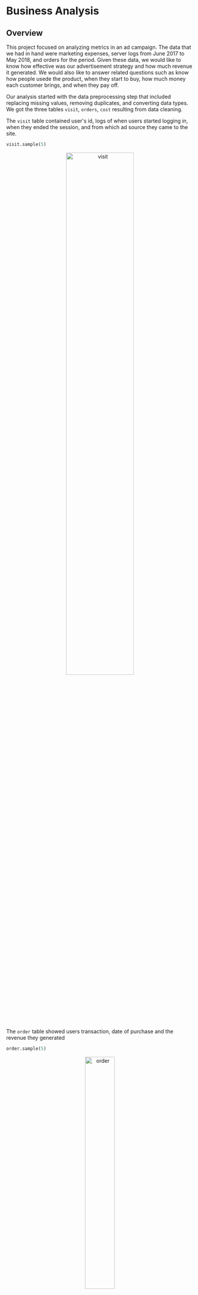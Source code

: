# Business Analysis


## Overview


This project focused on analyzing metrics in an ad campaign. The data that we had in hand were marketing expenses, server logs from June 2017 to May 2018, and orders for the period. Given these data, we would like to know how effective was our advertisement strategy and how much revenue it generated. We would also like to answer related questions such as know how people usede the product, when they start to buy, how much money each
customer brings, and when they pay off.

Our analysis started with the data preprocessing step that included replacing missing values, removing duplicates, and converting data types.
We got the three tables `visit`, `orders`, `cost` resulting from data cleaning. 

The `visit` table contained user's id, logs of when users started logging in, when they ended the session, and from which ad source they came to the site.

```python
visit.sample(5)
```
<p align="center">
<img src="https://github.com/persadha/practicum100_portfolios/blob/main/Business%20Analysis/images/visit.png" alt="visit" width="60%"/>
</p>

The `order` table showed users transaction, date of purchase and the revenue they generated

```python
order.sample(5)
```
<p align="center">
<img src="https://github.com/persadha/practicum100_portfolios/blob/main/Business%20Analysis/images/order.png" alt="order" width="40%"/>
</p>

Lastly, the `cost` table showed the marketing expenses spent for each ad source,

```python
cost.sample(5)
```
<p align="center">
<img src="https://github.com/persadha/practicum100_portfolios/blob/main/Business%20Analysis/images/cost.png" alt="cost" width="40%"/>
</p>

***
#### Daily, Weekly, Monthly Average Users
The first question we would like to know was how many people visited per day, week, and month. By grouping the `visit` dataset by its unique users, we created a daily average users table,

```python
# Grouping the dataframe on week and calculating the number of unique users
dau = visits.groupby(['year', 'month', 'day']).agg({'uid':'nunique'}).reset_index()

```

<p align="center">
<img src="https://github.com/persadha/practicum100_portfolios/blob/main/Business%20Analysis/images/dau.png" alt="percent_growth" width="75%"/>
</p>


The table shows that visitors came in more frequently towards the end of the year, starting in October 2017 until the first quarter of the new year in March 2018. On Black Friday, 24 November 2017, the customer visit reached the highest peak with 3319 visitors. There was a moment on 31 March 2018 where the number suddenly dropped 
to only one visit.

In general, the total number of visitors per day was 908.0 visitors.

Using the same apprach, we could also find the average weekly user table,

```python
# Grouping the dataframe on week and calculating the number of unique users
wau = visits.groupby(['year', 'week']).agg({'uid':'nunique'}).reset_index()

```

<p align="center">
<img src="https://github.com/persadha/practicum100_portfolios/blob/main/Business%20Analysis/images/wau.png" alt="dau" width="60%"/>
</p>

On average, we expected 5716 visits every week. However, we saw the same occurrence at the 47th week in 2017, where the visit suddenly jumped out. The number of visits stayed high throughout the end of 2017. There was an increase in the 12th week of 2018, which coincides with school spring break until it dropped to not much more than 5740 visits per week.

Finally, the monthly average user,

```python
# Grouping the dataframe on week and calculating the number of unique users
mau = visits.groupby(['year', 'month']).agg({'uid':'nunique'}).reset_index()
```

<p align="center">
<img src="https://github.com/persadha/practicum100_portfolios/blob/main/Business%20Analysis/images/mau.png" alt="mau" width="60%"/>
</p>

On average, we expected 23,228 visitors per month. The WAU graphs agreed with the weekly trend we discussed earlier. Toward the end of the year, the number of visitors increased. The graphs peaked in November 2017, where Black Friday takes place.

***
#### Sessions per Day
One user can visit the website more than once. With that in mind, we would like to know how many sessions per day from all users. 

```python
session = visits.groupby(['year', 'month', 'day']).agg({'uid':'count'}).reset_index()
```

<p align="center">
<img src="https://github.com/persadha/practicum100_portfolios/blob/main/Business%20Analysis/images/daily_sessions.png" alt="daily_sessions" width="70%"/>
</p>

The number of sessions per day is 987.4. On the previous step, we found out that the number of unique daily users was 908 visitors. On the other hand, the average daily session was 987.4. We calculated the ratio of `n_unique` visitors and the daily session and saw how it behaved throughout the year,

<p align="center">
<img src="https://github.com/persadha/practicum100_portfolios/blob/main/Business%20Analysis/images/daily_sessions_ratio.png" alt="daily_sessions_ratio" width="70%"/>
</p>

Generally, the ratio of sessions over the visit was 1.08. In other words, eight users visited the website two times in one hundred users. This was a pretty small amount, so we could confidently say that users only saw the site once on regular days. However, during high season the percentage could reach 1.22.

Looking at the heatmap above, we saw that ad source #3, #4, and #5 brought the most visitors to the site. At the end of the year, source #4 made the highest visit with 13144 sessions. On the other hand, source #7 performed poorly by attracting not more than nine sessions in a month.

<p align="center">
<img src="https://github.com/persadha/practicum100_portfolios/blob/main/Business%20Analysis/images/sessions_per_source.png" alt="sessions_per_source" width="70%"/>
</p>

***

#### How Often Do Users Come Back (Retention Rate)

Retention rate is defined as the number of active users at different periods divided by the initial 
size of the same group. This metric is particularly useful in a subscription based service. It can give
us hint of how loyal our customers are.

<p align="center">
<img src="https://github.com/persadha/practicum100_portfolios/blob/main/Business%20Analysis/images/retention.png" alt="retention" width="70%"/>
</p>

The second-week retention for the first six weeks showed a relatively stable trend, despite the drop in Jul-17, with at least a 7.7% rate. At the beginning of the new year, the retention rate dropped around 2 percent lower to the level between 4.2-6.0%. The end of the festive season might caused this decrease where people returned to their normal daily activities.

The retention rate heatmap also showed us that most cohorts increased their rate in the 2nd month. Although not true for every cohort, generally, the retention rate rose steadily, especially for end-of-year cohorts where the number of retention improved.

#### When Do People Start Buying (Conversion Rate)

<p align="center">
<img src="https://github.com/persadha/practicum100_portfolios/blob/main/Business%20Analysis/images/user_conversion.png" alt="user_conversion" width="70%"/>
</p>


#### How Many Orders In A Given Period of Time?

```python
# Calculating number of purchase per customer
(print('The average order per customer is {:.2f}'
       .format(orders.groupby('uid').count()['buy_ts'].sum()/ 
               orders.groupby('uid').count()['buy_ts'].shape[0])))


```

<p align="center">
<img src="https://github.com/persadha/practicum100_portfolios/blob/main/Business%20Analysis/images/average_order.png" alt="average_order" width="70%"/>
</p>
The average order per customer is 1.38

The daily heatmap shows that daily orders are usually at around 1.08-1.10 rate. However, there are days that the rate increased to above 1.20 in August-17 and March-18.

<p align="center">
<img src="https://github.com/persadha/practicum100_portfolios/blob/main/Business%20Analysis/images/daily_order.png" alt="daily_order" width="70%"/>
</p>


The daily heatmap shows that daily orders are usually at around 1.08-1.10 rate. However, there are days that the rate increased to above 1.20 in August-17 and March-18.

<p align="center">
<img src="https://github.com/persadha/practicum100_portfolios/blob/main/Business%20Analysis/images/weekly_order.png" alt="weekly_order" width="70%"/>
</p>



The weekly heatmap shows the peak, 48.11 orders per customer at the 8th week of 2018. That occurred at Feb 19-25, 18.
<p align="center">
<img src="https://github.com/persadha/practicum100_portfolios/blob/main/Business%20Analysis/images/monthly_order.png" alt="monthly_order" width="70%"/>
</p>

***

#### Lifetime Value (LTV)

LTV is the total amount of money a customer brings to the company on average by making purchases. When calculating LTV, analysts usually consider the gross profit from a customer per period.


<p align="center">
<img src="https://github.com/persadha/practicum100_portfolios/blob/main/Business%20Analysis/images/LTV.png" alt="LTV" width="70%"/>
</p>


#### How much money was spent? Overall/per source/over time
This time we are looking at the `marketing` table

<p align="center">
<img src="https://github.com/persadha/practicum100_portfolios/blob/main/Business%20Analysis/images/monthly_costs.png" alt="monthly_costs" width="70%"/>
</p>

<p align="center">
<img src="https://github.com/persadha/practicum100_portfolios/blob/main/Business%20Analysis/images/source_costs.png" alt="source_source" width="70%"/>
</p>

#### How much did customer acquisition from each of the sources cost (Customer Acquisition Costs)?

CAC Source

<p align="center">
<img src="https://github.com/persadha/practicum100_portfolios/blob/main/Business%20Analysis/images/CAC_source.png" alt="CAC_source" width="70%"/>
</p>

CAC Cohort

<p align="center">
<img src="https://github.com/persadha/practicum100_portfolios/blob/main/Business%20Analysis/images/CAC_cohort.png" alt="CAC_cohort" width="70%"/>
</p>


#### How worthwhile where the investments? (ROMI)

To find the ROI, or rather, ROMI (Return On Marketing Investment), we merge two dataframes that have cac and ltv columns which are cac and source dataframes,

<p align="center">
<img src="https://github.com/persadha/practicum100_portfolios/blob/main/Business%20Analysis/images/ROMI_cohort.png" alt="ROMI_cohort" width="70%"/>
</p>

<p align="center">
<img src="https://github.com/persadha/practicum100_portfolios/blob/main/Business%20Analysis/images/ROMI_source.png" alt="ROMI_source" width="70%"/>
</p>


***

Conclusion
In this step, we found the following findings:

Regarding user's visit:
On average, there are 908 unique visits per day, 5716 per week, and 23228 per month.
On the other hand, we can expect 987 sessions per day.
There was a significant increase in a visit during the end-of-year holiday, particularly on Black Friday
Most customers came to the site through ad source #3, #4, #5, and most of them using the desktop-based web interface.
On average, users spends 10.7 minutes on the site
There was a sudden drop in session length and daily visit indicating a problem on our end, possibly a server problem
The cohorts formed at the end of the year, especially Dec-17, have the best user retention rate.
Regarding sales:
Among all visitors, only 16% converted into buying customers. Mor than half of them converted at 0 days, and the highest cohort that has 0d conversion was the Oct-17 cohort
In terms of as source, source #3 and #4 had the highest 0d conversion
The Jun-17 cohort consistently produces a high volume of orders even until its 9th month. Another cohort that potentially able to match them is the Mar-18 cohort.
Ad source #1 and #2 produced large orders when compares to other sources.
The cohort that has the highest LTV is the Jun-17 followed by Sep-17 cohort, while source #1 and source #2 also generated high LTV score with 320 and 360, respectively
Regarding marketing:
The overall marketing cost in a year is USD329131. Most of them are used by ad source #3.
By evaluating the LTVs and CACs, we found out that ad source #1 and #2 are the most profitable, with ROMI of USD339 and USD1818, respectively.
Step 4: General Conclusion
We have learned from the analyses done in the previous step that the most profiting ad source is source #1. The source generated the highest return of investment (ROMI), USD339.94, with the lowest Customer Acquisition Costs (CAC), USD0.09 per user, and produced large volume orders. Ad source #2 also has a similar performance as #1, although on a smaller scale. On the other hand, source #3 has not been performing very well. Source #3 generated USD3.2 per user CAC, with the LTV only USD22, far below source #1 and #2.

No cohorts that have ROMI greater than 1 which indicate we haven't generated enough revenue to cover the marketing costs. Only two cohorts, Jun-17 and Sep-17 have the highest ROMI 0.53 and 0.59 respectively.

Hence, we recommend that marketing experts focus on ad sources #1 and #2 to increase revenue. It would be advisable to reallocate the marketing budget from source #3 to allow source v #1 to attract more customers.

We would also like to suggest that the best time to launch the marketing campaign is from October to March, where user visits peaked.

Black Friday is a unique date. In many of our metrics, the value around and on this day increased almost three times. So it is worthwhile to give extra attention to attract more users on this day



